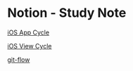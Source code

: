 # Notion - Study Note

[iOS App Cycle](https://zircon-fuschia-823.notion.site/iOS-App-Cycle-a021007c39dd469fa71f5c4bac290844)

[iOS View Cycle](https://zircon-fuschia-823.notion.site/iOS-View-Cycle-bc1fd97a62874b8481cbad2e61085410)

[git-flow](https://zircon-fuschia-823.notion.site/git-flow-615832a8b873478e84d9c9da270a8a6c)
